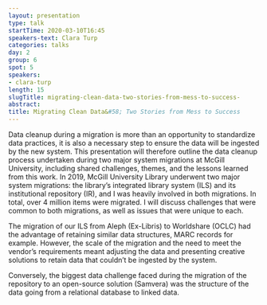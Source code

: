 ```yaml
---
layout: presentation
type: talk
startTime: 2020-03-10T16:45
speakers-text: Clara Turp
categories: talks
day: 2
group: 6
spot: 5
speakers:
- clara-turp
length: 15
slugTitle: migrating-clean-data-two-stories-from-mess-to-success-
abstract:
title: Migrating Clean Data&#58; Two Stories from Mess to Success
---
```

Data cleanup during a migration is more than an opportunity to standardize data practices, it is also a necessary step to ensure the data will be ingested by the new system. This presentation will therefore outline the data cleanup process undertaken during two major system migrations at McGill University, including shared challenges, themes, and the lessons learned from this work.  In 2019, McGill University Library underwent two major system migrations: the library’s integrated library system (ILS) and its institutional repository (IR), and I was heavily involved in both migrations. In total, over 4 million items were migrated. I will discuss challenges that were common to both migrations, as well as issues that were unique to each.

The migration of our ILS from Aleph (Ex-Libris) to Worldshare (OCLC) had the advantage of retaining similar data structures, MARC records for example. However, the scale of the migration and the need to meet the vendor’s requirements meant adjusting the data and presenting creative solutions to retain data that couldn’t be ingested by the system.

Conversely,  the biggest data challenge faced during the migration of the repository to an open-source solution (Samvera) was the structure of the data going from a relational database to linked data.
